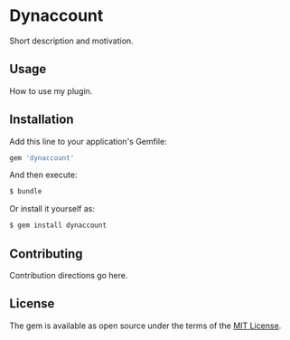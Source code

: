 # Dynaccount
Short description and motivation.

## Usage
How to use my plugin.

## Installation
Add this line to your application's Gemfile:

```ruby
gem 'dynaccount'
```

And then execute:
```bash
$ bundle
```

Or install it yourself as:
```bash
$ gem install dynaccount
```

## Contributing
Contribution directions go here.

## License
The gem is available as open source under the terms of the [MIT License](http://opensource.org/licenses/MIT).
